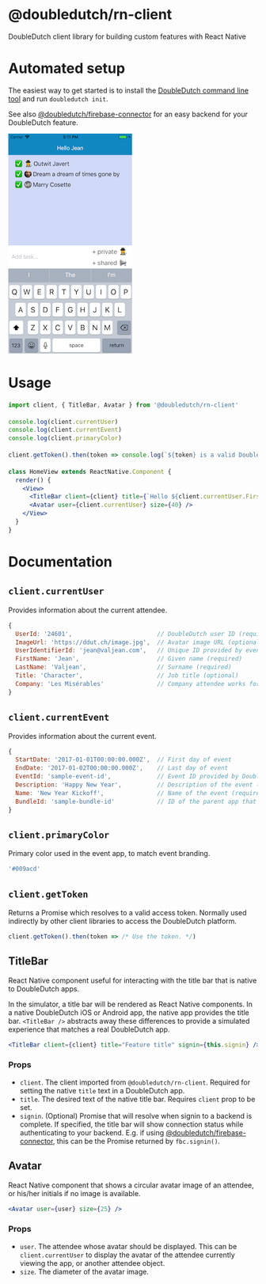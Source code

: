 @doubledutch/rn-client
======================

DoubleDutch client library for building custom features with React Native

# Automated setup

The easiest way to get started is to install the [DoubleDutch command line tool](https://github.com/doubledutch/cli) and run `doubledutch init`.

See also [@doubledutch/firebase-connector](https://github.com/doubledutch/firebase-connector)
for an easy backend for your DoubleDutch feature.

![Screenshot of sample DoubleDutch feature using rn-client](samples/rn-sample.png)

# Usage

```jsx
import client, { TitleBar, Avatar } from '@doubledutch/rn-client'

console.log(client.currentUser)
console.log(client.currentEvent)
console.log(client.primaryColor)

client.getToken().then(token => console.log(`${token} is a valid DoubleDutch access token, usually used indirectly by other client libraries.`))

class HomeView extends ReactNative.Component {
  render() {
    <View>
      <TitleBar client={client} title={`Hello ${client.currentUser.FirstName}`} />
      <Avatar user={client.currentUser} size={40} />
    </View>
  }
}
```

# Documentation

## `client.currentUser`

Provides information about the current attendee.

```javascript
{
  UserId: '24601',                        // DoubleDutch user ID (required)
  ImageUrl: 'https://ddut.ch/image.jpg',  // Avatar image URL (optional)
  UserIdentifierId: 'jean@valjean.com',   // Unique ID provided by event organizer (required)
  FirstName: 'Jean',                      // Given name (required)
  LastName: 'Valjean',                    // Surname (required)
  Title: 'Character',                     // Job title (optional)
  Company: 'Les Misérables'               // Company attendee works for (optional)
}
```

## `client.currentEvent`

Provides information about the current event.

```javascript
{
  StartDate: '2017-01-01T00:00:00.000Z',  // First day of event
  EndDate: '2017-01-02T00:00:00.000Z',    // Last day of event
  EventId: 'sample-event-id',             // Event ID provided by DoubleDutch (required)
  Description: 'Happy New Year',          // Description of the event (optional)
  Name: 'New Year Kickoff',               // Name of the event (required)
  BundleId: 'sample-bundle-id'            // ID of the parent app that contains this event
}
```

## `client.primaryColor`

Primary color used in the event app, to match event branding.

```javascript
'#009acd'
```

## `client.getToken`

Returns a Promise which resolves to a valid access token.  Normally used
indirectly by other client libraries to access the DoubleDutch platform.

```javascript
client.getToken().then(token => /* Use the token. */)
```

## TitleBar

React Native component useful for interacting with the title bar that is native
to DoubleDutch apps.

In the simulator, a title bar will be rendered as React Native components. In a
native DoubleDutch iOS or Android app, the native app provides the title bar.
`<TitleBar />` abstracts away these differences to provide a simulated
experience that matches a real DoubleDutch app.

```jsx
<TitleBar client={client} title="Feature title" signin={this.signin} />
```

### Props

- `client`. The client imported from `@doubledutch/rn-client`. Required for
  setting the native `title` text in a DoubleDutch app.
- `title`. The desired text of the native title bar. Requires `client` prop to
  be set.
- `signin`. (Optional) Promise that will resolve when signin to a backend is
  complete.  If specified, the title bar will show connection status while 
  authenticating to your backend.  E.g. if using
  [@doubledutch/firebase-connector](https://github.com/doubledutch/firebase-connector),
  this can be the Promise returned by `fbc.signin()`.

## Avatar

React Native component that shows a circular avatar image of an attendee, or
his/her initials if no image is available.

```jsx
<Avatar user={user} size={25} />
```

### Props

- `user`. The attendee whose avatar should be displayed. This can be
  `client.currentUser` to display the avatar of the attendee currently viewing
  the app, or another attendee object.
- `size`. The diameter of the avatar image.